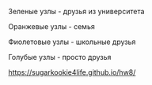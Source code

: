 Зеленые узлы - друзья из университета

Оранжевые узлы - семья

Фиолетовые узлы - школьные друзья

Голубые узлы - просто друзья 

https://sugarkookie4life.github.io/hw8/
